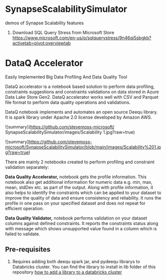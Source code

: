 # SynapseScalabilitySimulator
demos of Synapse Scalability features

1) Download SQL Query Stress from Microsoft Store
https://www.microsoft.com/en-us/p/sqlquerystress/9n46qj5sbgkb?activetab=pivot:overviewtab


# DataQ Accelerator
Easily Implemented Big Data Profiling And Data Quality Tool

DataQ accelerator is a notebook based solution to perform data profiling, constraints suggestions and constraints validations on data stored in Azure Data Lake Store Gen2. DataQ accelerator works well with CSV and Parquet file format to perform data quality operations and validations. 

DataQ notebook implements and automates an open source Deequ library. It is spark library under Apache 2.0 license developed by Amazon AWS.

![summary](https://github.com/stevemoss-microsoft/
SynapseScalabilitySimulator/images/Scalability 1.jpg?raw=true)

![summary]https://github.com/stevemoss-microsoft/SynapseScalabilitySimulator/blob/main/images/Scalability%201.jpg?raw=true)



There are mainly 2 notebooks created to perform profiling and constraint validation separately:

<b>Data Quality Accelerator,</b> notebook gets the profile information. This notebook also get additional information for numeric data e.g. min, max, mean, stdDev etc. as part of the output. Along with profile information, it also helps to identify the constraints which can be applied to your dataset to improve the quality of data and ensure consistency and reliability. It runs the profile in one pass on your specified dataset and does not repeat for efficient operation.

<b>Data Quality Validator,</b> notebook performs validation on your dataset columns against defined constraints. It reports the constraints status along with message which shows unsupported value found in a column which is failed to validate.

## Pre-requisites
1) Requires adding both deequ spark jar, and pydeequ librarys to Databricks cluster. You can find the library to install in lib folder of this repository
[how to add a library to a databricks cluster](https://docs.microsoft.com/en-us/azure/databricks/libraries/cluster-libraries)


